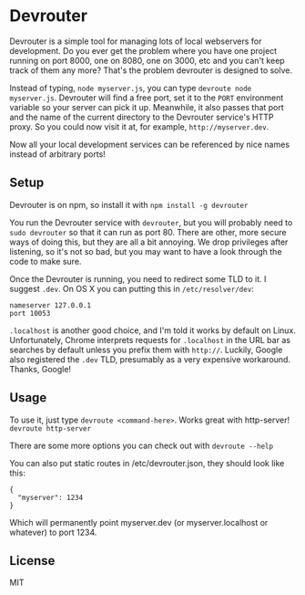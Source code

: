 Devrouter
=========

Devrouter is a simple tool for managing lots of local webservers for development. Do you ever get the problem where you have one project running on port 8000, one on 8080, one on 3000, etc and you can't keep track of them any more? That's the problem devrouter is designed to solve.

Instead of typing, `node myserver.js`, you can type `devroute node myserver.js`. Devrouter will find a free port, set it to the `PORT` environment variable so your server can pick it up. Meanwhile, it also passes that port and the name of the current directory to the Devrouter service's HTTP proxy. So you could now visit it at, for example, `http://myserver.dev`.

Now all your local development services can be referenced by nice names instead of arbitrary ports!


Setup
-----

Devrouter is on npm, so install it with `npm install -g devrouter`

You run the Devrouter service with `devrouter`, but you will probably need to `sudo devrouter` so that it can run as port 80. There are other, more secure ways of doing this, but they are all a bit annoying. We drop privileges after listening, so it's not so bad, but you may want to have a look through the code to make sure.

Once the Devrouter is running, you need to redirect some TLD to it. I suggest `.dev`. On OS X you can putting this in `/etc/resolver/dev`:

```
nameserver 127.0.0.1
port 10053
```

`.localhost` is another good choice, and I'm told it works by default on Linux. Unfortunately, Chrome interprets requests for `.localhost` in the URL bar as searches by default unless you prefix them with `http://`. Luckily, Google also registered the `.dev` TLD, presumably as a very expensive workaround. Thanks, Google!


Usage
-----

To use it, just type `devroute <command-here>`. Works great with http-server! `devroute http-server`

There are some more options you can check out with `devroute --help`

You can also put static routes in /etc/devrouter.json, they should look like this:
```
{
  "myserver": 1234
}
```
Which will permanently point myserver.dev (or myserver.localhost or whatever) to port 1234.


License
-------

MIT
